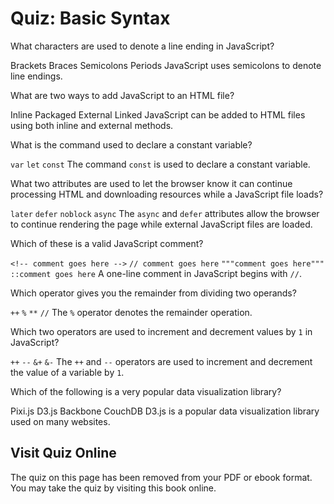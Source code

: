 # Quiz: Basic Syntax

<quiz name="">
    <question>
        <p>What characters are used to denote a line ending in JavaScript?</p>
        <answer>Brackets</answer>
        <answer>Braces</answer>
        <answer correct>Semicolons</answer>
        <answer>Periods</answer>
        <explanation>JavaScript uses semicolons to denote line endings.</explanation>
    </question>
    <question multiple>
        <p>What are two ways to add JavaScript to an HTML file?</p>
        <answer correct>Inline</answer>
        <answer>Packaged</answer>
        <answer correct>External</answer>
        <answer>Linked</answer>
        <explanation>JavaScript can be added to HTML files using both inline and external methods.</explanation>
    </question>
    <question>
        <p>What is the command used to declare a constant variable?</p>
        <answer><code>var</code></answer>
        <answer><code>let</code></answer>
        <answer correct><code>const</code></answer>
        <explanation>The command <code>const</code> is used to declare a constant variable.</explanation>
    </question>
    <question multiple>
        <p>What two attributes are used to let the browser know it can continue processing HTML and downloading resources while a JavaScript file loads?</p>
        <answer><code>later</code></answer>
        <answer correct><code>defer</code></answer>
        <answer><code>noblock</code></answer>
        <answer correct><code>async</code></answer>
        <explanation>The <code>async</code> and <code>defer</code> attributes allow the browser to continue rendering the page while external JavaScript files are loaded.</explanation>
    </question>
    <question>
        <p>Which of these is a valid JavaScript comment?</p>
        <answer><code>&lt;!-- comment goes here --&gt;</code></answer>
        <answer correct><code>// comment goes here</code></answer>
        <answer><code>"""comment goes here"""</code></answer>
        <answer><code>::comment goes here</code></answer>
        <explanation>A one-line comment in JavaScript begins with <code>//</code>.</explanation>
    </question>
    <question>
        <p>Which operator gives you the remainder from dividing two operands?</p>
        <answer><code>++</code></answer>
        <answer correct><code>%</code></answer>
        <answer><code>**</code></answer>
        <answer><code>//</code></answer>
        <explanation>The <code>%</code> operator denotes the remainder operation.</explanation>
    </question>
    <question multiple>
        <p>Which two operators are used to increment and decrement values by <code>1</code> in JavaScript?</p>
        <answer correct><code>++</code></answer>
        <answer correct><code>--</code></answer>
        <answer><code>&+</code></answer>
        <answer><code>&-</code></answer>
        <explanation>The <code>++</code> and <code>--</code> operators are used to increment and decrement the value of a variable by <code>1</code>.</explanation>
    </question>    
    <question>
        <p>Which of the following is a very popular data visualization library?</p>
        <answer>Pixi.js</answer>
        <answer correct>D3.js</answer>
        <answer>Backbone</answer>
        <answer>CouchDB</answer>
        <explanation>D3.js is a popular data visualization library used on many websites.</explanation>
    </question>   
</quiz>

<div class="no-quiz">
     <h2>Visit Quiz Online</h2>
     <p> 
         The quiz on this page has been removed from your PDF 
         or ebook format. You may take the quiz by visiting
         this book online.
     </p>
</div>
